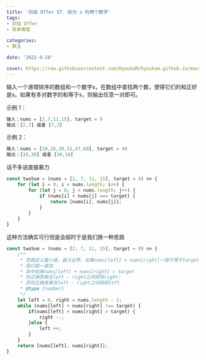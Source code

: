```yaml
---
title: '剑指 Offer 57. 和为 s 的两个数字'
tags:
- 剑指 Offer
- 简单难度
  
categories:
- 算法

date: '2021-4-28'

cover: https://raw.githubusercontent.com/HyoukaM/hyoukam.github.io/master/assets/image/%E5%89%91%E6%8C%87offer.jpeg
---
```


输入一个递增排序的数组和一个数字s，在数组中查找两个数，使得它们的和正好是s。如果有多对数字的和等于s，则输出任意一对即可。

示例 1：

```javascript
输入：nums = [2,7,11,15], target = 9
输出：[2,7] 或者 [7,2]
```
示例 2：

```javascript
输入：nums = [10,26,30,31,47,60], target = 40
输出：[10,30] 或者 [30,10]
```

话不多说直接暴力

```javascript
const twoSum = (nums = [2, 7, 11, 15], target = 9) => {
    for (let i = 0; i < nums.length; i++) {
        for (let j = 0; j < nums.length; j++) {
            if (nums[i] + nums[j] === target) {
                return [nums[i], nums[j]];
            }
        }
    }
}
```

这种方法确实可行但是会超时于是我们换一种思路


```javascript
const twoSum = (nums = [2, 7, 11, 15], target = 9) => {
    /**
     * 思路定义最小值，最大边界，如果nums[left] + nums[right]一直不等于target
     * 我们就一直找
     * 其中如果nums[left] + nums[right] > target
     * 则正确答案在left - right之间排除right;
     * 否则正确答案在left - right之间排除left
     * @type {number}
     */
    let left = 0, right = nums.length - 1;
    while (nums[left] + nums[right] !== target) {
        if(nums[left] + nums[right] > target) {
            right --;
        }else {
            left ++;
        }
    }
    return [nums[left], nums[right]];
}
```
